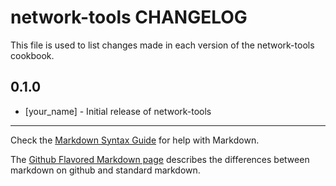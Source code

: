 network-tools CHANGELOG
=======================

This file is used to list changes made in each version of the network-tools cookbook.

0.1.0
-----
- [your_name] - Initial release of network-tools

- - -
Check the [Markdown Syntax Guide](http://daringfireball.net/projects/markdown/syntax) for help with Markdown.

The [Github Flavored Markdown page](http://github.github.com/github-flavored-markdown/) describes the differences between markdown on github and standard markdown.
